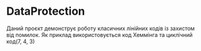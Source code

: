 # DataProtection
Даний  проєкт  демонструє  роботу  класичних лінійних кодів із захистом від помилок.
Як  приклад використовується  код Хеммінга та циклічний код(7, 4, 3)

